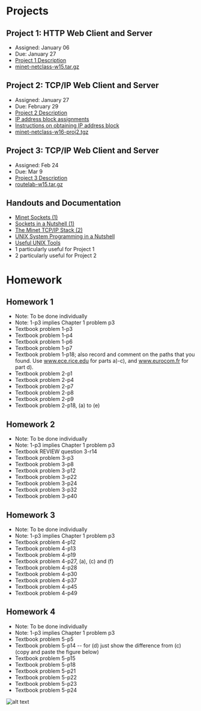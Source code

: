 # Projects

## Project 1: HTTP Web Client and Server
* Assigned: January 06
* Due: January 27
* [Project 1 Description](https://github.com/yuanhui-yang/EECS340/raw/master/Assignments/project1.pdf)
* [minet-netclass-w15.tar.gz](https://github.com/yuanhui-yang/EECS340/raw/master/Assignments/minet-netclass-w15.tar.gz)

## Project 2: TCP/IP Web Client and Server
* Assigned: January 27
* Due: February 29
* [Project 2 Description](https://github.com/yuanhui-yang/EECS340/raw/master/Assignments/project2_16.pdf)
* [IP address block assignments](https://github.com/yuanhui-yang/EECS340/raw/master/Assignments/EECS%20340%20IP%20Assignments.pdf)
* [Instructions on obtaining IP address block](https://groups.google.com/forum/#!topic/eecs340/wkN6U96mxyE)
* [minet-netclass-w16-proj2.tgz](https://github.com/yuanhui-yang/EECS340/raw/master/Assignments/minet-netclass-w16-proj2.tgz)

## Project 3: TCP/IP Web Client and Server
* Assigned: Feb 24
* Due: Mar 9
* [Project 3 Description](https://github.com/yuanhui-yang/EECS340/raw/master/Assignments/project3.pdf)
* [routelab-w15.tar.gz](https://github.com/yuanhui-yang/EECS340/raw/master/Assignments/routelab-w15.tar.gz)

## Handouts and Documentation
* [Minet Sockets (1)](https://github.com/yuanhui-yang/EECS340/raw/master/Assignments/minet_sockets.pdf)
* [Sockets in a Nutshell (1)](https://github.com/yuanhui-yang/EECS340/raw/master/Assignments/sockets_in_a_nutshell.pdf)
* [The Minet TCP/IP Stack (2)](https://github.com/yuanhui-yang/EECS340/raw/master/Assignments/NWU-CS-02-08.pdf)
* [UNIX System Programming in a Nutshell](https://github.com/yuanhui-yang/EECS340/raw/master/Assignments/UnixSystemsProgrammingNutshell.pdf)
* [Useful UNIX Tools](https://github.com/yuanhui-yang/EECS340/raw/master/Assignments/unix_tools.pdf)
* 1 particularly useful for Project 1
* 2 particularly useful for Project 2

# Homework

## Homework 1
* Note: To be done individually
* Note: 1-p3 implies Chapter 1 problem p3
* Textbook problem 1-p3
* Textbook problem 1-p4
* Textbook problem 1-p6
* Textbook problem 1-p7
* Textbook problem 1-p18; also record and comment on the paths that you found. Use www.ece.rice.edu for parts a)-c), and www.eurocom.fr for part d).
* Textbook problem 2-p1
* Textbook problem 2-p4
* Textbook problem 2-p7
* Textbook problem 2-p8
* Textbook problem 2-p9
* Textbook problem 2-p18, (a) to (e)
 
## Homework 2
* Note: To be done individually
* Note: 1-p3 implies Chapter 1 problem p3
* Textbook REVIEW question 3-r14
* Textbook problem 3-p3
* Textbook problem 3-p8
* Textbook problem 3-p12
* Textbook problem 3-p22
* Textbook problem 3-p24
* Textbook problem 3-p32
* Textbook problem 3-p40

## Homework 3
* Note: To be done individually
* Note: 1-p3 implies Chapter 1 problem p3
* Textbook problem 4-p12
* Textbook problem 4-p13
* Textbook problem 4-p19
* Textbook problem 4-p27, (a), (c) and (f)
* Textbook problem 4-p28
* Textbook problem 4-p30
* Textbook problem 4-p37
* Textbook problem 4-p45
* Textbook problem 4-p49

## Homework 4
* Note: To be done individually
* Note: 1-p3 implies Chapter 1 problem p3
* Textbook problem 5-p5
* Textbook problem 5-p14 -- for (d) just show the difference from (c) (copy and paste the figure below)
* Textbook problem 5-p15
* Textbook problem 5-p18
* Textbook problem 5-p21
* Textbook problem 5-p22
* Textbook problem 5-p23
* Textbook problem 5-p24

![alt text](https://github.com/yuanhui-yang/EECS340/raw/master/Assignments/hw4_5-14.png)
